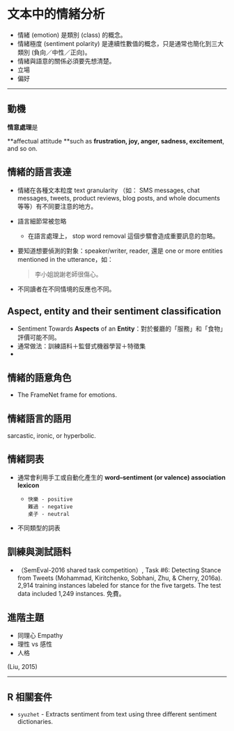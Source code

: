 # 文本中的情緒分析

* 情緒 \(emotion\) 是類別 \(class\) 的概念。
* 情緒極度 \(sentiment polarity\) 是連續性數值的概念，只是通常也簡化到三大類別 \(負向／中性／正向\)。
* 情緒與語意的關係必須要先想清楚。
* 立場
* 偏好

---

## 動機

**情意處理**是

**affectual attitude **such as **frustration, joy, anger, sadness, excitement**, and so on.

## 情緒的語言表達

* 情緒在各種文本粒度 text granularity （如： SMS messages, chat messages, tweets, product reviews, blog posts, and whole documents 等等）有不同要注意的地方。
* 語言細節常被忽略
  * 在語言處理上， stop word removal 這個步驟會造成重要訊息的忽略。


* 要知道想要偵測的對象：speaker\/writer, reader, 還是 one or more entities mentioned in the utterance，如：

  > 李小姐說謝老師很傷心。


* 不同讀者在不同情境的反應也不同。

## Aspect, entity and their sentiment classification

* Sentiment Towards **Aspects** of an **Entity**：對於餐廳的「服務」和「食物」評價可能不同。
* 通常做法：訓練語料＋監督式機器學習＋特徵集
* 

## 

## 情緒的語意角色

* The FrameNet frame for emotions.

## 情緒語言的語用

sarcastic, ironic, or hyperbolic.

## 情緒詞表

* 通常會利用手工或自動化產生的 **word–sentiment \(or valence\) association lexicon**

  * ```
    快樂 - positive
    難過 - negative
    桌子 - neutral

    ```



* 不同類型的詞表







## 訓練與測試語料



* （SemEval-2016 shared task competition）, Task \#6: Detecting Stance from Tweets \(Mohammad, Kiritchenko, Sobhani, Zhu, & Cherry, 2016a\).  2,914 training instances labeled for stance for the five targets. The test data included 1,249 instances. 免費。

## 進階主題

* 同理心 Empathy
* 理性 vs 感性
* 人格

\(Liu, 2015\)

---

## R 相關套件

* `syuzhet` - Extracts sentiment from text using three different sentiment dictionaries.

